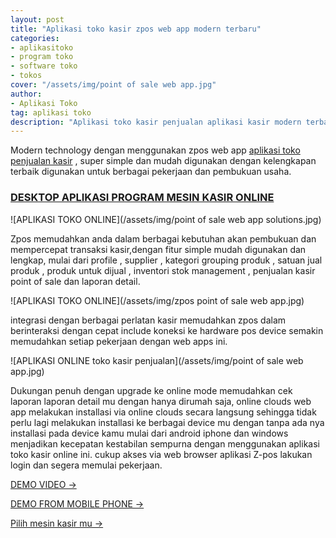 ```yaml
---
layout: post
title: "Aplikasi toko kasir zpos web app modern terbaru"
categories: 
- aplikasitoko
- program toko
- software toko
- tokos
cover: "/assets/img/point of sale web app.jpg"
author:
- Aplikasi Toko
tag: aplikasi toko
description: "Aplikasi toko kasir penjualan aplikasi kasir modern terbaru simple mudah digunakan"
---
```

Modern technology dengan menggunakan zpos web app [aplikasi toko penjualan kasir]({{page.url}}) , super simple dan mudah digunakan dengan kelengkapan terbaik digunakan untuk berbagai pekerjaan dan pembukuan usaha.


### **[DESKTOP APLIKASI PROGRAM MESIN KASIR ONLINE]({{page.url}})**

![APLIKASI TOKO ONLINE](/assets/img/point of sale web app solutions.jpg)

Zpos memudahkan anda dalam berbagai kebutuhan akan pembukuan dan mempercepat transaksi kasir,dengan fitur simple mudah digunakan dan lengkap, mulai dari profile , supplier , kategori grouping produk , satuan jual produk , produk untuk dijual , inventori stok management , penjualan kasir point of sale dan laporan detail.


![APLIKASI TOKO ONLINE](/assets/img/zpos point of sale web app.jpg)

integrasi dengan berbagai perlatan kasir memudahkan zpos dalam berinteraksi dengan cepat include koneksi ke hardware pos device semakin memudahkan setiap pekerjaan dengan web apps ini.

![APLIKASI ONLINE toko kasir penjualan](/assets/img/point of sale web app.jpg)

Dukungan penuh dengan upgrade ke online mode memudahkan cek laporan laporan detail mu dengan hanya dirumah saja, online clouds web app melakukan installasi via online clouds secara langsung sehingga tidak perlu lagi melakukan installasi ke berbagai device mu dengan tanpa ada nya installasi pada device kamu mulai dari android iphone dan windows menjadikan kecepatan kestabilan sempurna dengan menggunakan aplikasi toko kasir online ini. cukup akses via web browser aplikasi Z-pos lakukan login dan segera memulai pekerjaan.


[DEMO VIDEO →](https://www.youtube.com/watch?v=kh80c_NSEEM&t=65s)

[DEMO FROM MOBILE PHONE →](https://www.youtube.com/watch?v=DWFDeQuU2E4)

[Pilih mesin kasir mu →](/hardware)
